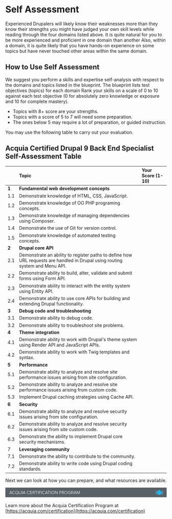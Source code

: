 # Self Assessment

Experienced Drupalers will likely know their weaknesses more than they know their strengths you might have judged your own skill levels while reading through the four domains listed above. It is quite natural for you to be more experienced and proficient in one domain than another Also, within a domain, it is quite likely that you have hands-on experience on some topics but have never touched other areas within the same domain.

## How to Use Self Assessment

We suggest you perform a skills and expertise self-analysis with respect to the domains and topics listed in the blueprint. The blueprint lists test objectives \(topics\) for each domain Rank your skills on a scale of 0 to 10 against each test objective \(0 for absolutely zero knowledge or exposure and 10 for complete mastery\).

* Topics with 8+ score are your strengths.
* Topics with a score of 5 to 7 will need some preparation.
* The ones below 5 may require a lot of preparation, or guided instruction.

You may use the following table to carry out your evaluation.

## Acquia Certified Drupal 9 Back End Specialist Self-Assessment Table

|  | Topic | Your Score \(1-10\) |
| :--- | :--- | :--- |
| **1** | **Fundamental web development concepts** |  |
| 1.1 | Demonstrate knowledge of HTML, CSS, JavaScript. |  |
| 1.2 | Demonstrate knowledge of OO PHP programing concepts. |  |
| 1.3 | Demonstrate knowledge of managing dependencies using Composer. |  |
| 1.4 | Demonstrate the use of Git for version control. |  |
| 1.5 | Demonstrate knowledge of automated testing concepts. |  |
| **2** | **Drupal core API** |  |
| 2.1 | Demonstrate an ability to register paths to define how URL requests are handled in Drupal using routing system and Menu API. |  |
| 2.2 | Demonstrate ability to build, alter, validate and submit forms using Form API. |  |
| 2.3 | Demonstrate ability to interact with the entity system using Entity API. |  |
| 2.4 | Demonstrate ability to use core APIs for building and extending Drupal functionality. |  |
| **3** | **Debug code and troubleshooting** |  |
| 3.1 | Demonstrate ability to debug code. |  |
| 3.2 | Demonstrate ability to troubleshoot site problems. |  |
| **4** | **Theme integration** |  |
| 4.1 | Demonstrate ability to work with Drupal's theme system using Render API and JavaScript APIs. |  |
| 4.2 | Demonstrate ability to work with Twig templates and syntax. |  |
| **5** | **Performance** |  |
| 5.1 | Demonstrate ability to analyze and resolve site performance issues arising from site configuration. |  |
| 5.2 | Demonstrate ability to analyze and resolve site performance issues arising from custom code. |  |
| 5.3 | Implement Drupal caching strategies using Cache API. |  |
| **6** | **Security** |  |
| 6.1 | Demonstrate ability to analyze and resolve security issues arising from site configuration. |  |
| 6.2 | Demonstrate ability to analyze and resolve security issues arising from site custom code. |  |
| 6.3 | Demonstrate the ability to implement Drupal core security mechanisms. |  |
| 7 | **Leveraging community** |  |
| 7.1 | Demonstrate the ability to contribute to the community. |  |
| 7.2 | Demonstrate ability to write code using Drupal coding standards. |  |

Next we can look at how you can prepare, and what resources are available.

![](.gitbook/assets/inner-page-footer.png)

Learn more about the Acquia Certification Program at [https://acquia.com/certification](https://acquia.com/certification)

